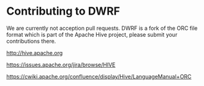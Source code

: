 # Contributing to DWRF

We are currently not acception pull requests.  DWRF is a fork of the ORC file format which is part of the Apache Hive project, please submit your contributions there.

http://hive.apache.org

https://issues.apache.org/jira/browse/HIVE

https://cwiki.apache.org/confluence/display/Hive/LanguageManual+ORC
